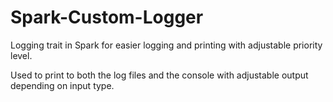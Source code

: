 # Spark-Custom-Logger
Logging trait in Spark for easier logging and printing with adjustable 
priority level.

Used to print to both the log files and the console with adjustable output depending on input type. 
